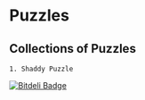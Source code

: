Puzzles
=======

Collections of Puzzles
----------------------
	1. Shaddy Puzzle


[![Bitdeli Badge](https://d2weczhvl823v0.cloudfront.net/rahulgautam/puzzles/trend.png)](https://bitdeli.com/free "Bitdeli Badge")

